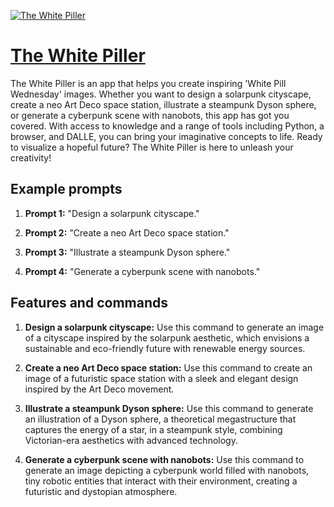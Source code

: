 [![The White Piller](https://files.oaiusercontent.com/file-i7fogiUTzYwCLKYHMwuVMW8B?se=2123-10-17T03%3A35%3A33Z&sp=r&sv=2021-08-06&sr=b&rscc=max-age%3D31536000%2C%20immutable&rscd=attachment%3B%20filename%3Da0f8b4c8-a20d-4746-9d0f-4a1b7d0fe83c.png&sig=C9Ft7qeJM4p0lJgPCBKUqojhPeywNYkw76e9u2oDvx4%3D)](https://chat.openai.com/g/g-kExI9jL4o-the-white-piller)

# [The White Piller](https://chat.openai.com/g/g-kExI9jL4o-the-white-piller)

The White Piller is an app that helps you create inspiring 'White Pill Wednesday' images. Whether you want to design a solarpunk cityscape, create a neo Art Deco space station, illustrate a steampunk Dyson sphere, or generate a cyberpunk scene with nanobots, this app has got you covered. With access to knowledge and a range of tools including Python, a browser, and DALLE, you can bring your imaginative concepts to life. Ready to visualize a hopeful future? The White Piller is here to unleash your creativity!

## Example prompts

1. **Prompt 1:** "Design a solarpunk cityscape."

2. **Prompt 2:** "Create a neo Art Deco space station."

3. **Prompt 3:** "Illustrate a steampunk Dyson sphere."

4. **Prompt 4:** "Generate a cyberpunk scene with nanobots."


## Features and commands

1. **Design a solarpunk cityscape:** Use this command to generate an image of a cityscape inspired by the solarpunk aesthetic, which envisions a sustainable and eco-friendly future with renewable energy sources.

2. **Create a neo Art Deco space station:** Use this command to create an image of a futuristic space station with a sleek and elegant design inspired by the Art Deco movement.

3. **Illustrate a steampunk Dyson sphere:** Use this command to generate an illustration of a Dyson sphere, a theoretical megastructure that captures the energy of a star, in a steampunk style, combining Victorian-era aesthetics with advanced technology.

4. **Generate a cyberpunk scene with nanobots:** Use this command to generate an image depicting a cyberpunk world filled with nanobots, tiny robotic entities that interact with their environment, creating a futuristic and dystopian atmosphere.